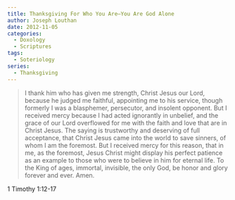 ```yaml
---
title: Thanksgiving For Who You Are—You Are God Alone
author: Joseph Louthan
date: 2012-11-05
categories:
  - Doxology
  - Scriptures
tags:
  - Soteriology
series:
  - Thanksgiving
---
```

>I thank him who has given me strength, Christ Jesus our Lord, because he judged me faithful, appointing me to his service, though formerly I was a blasphemer, persecutor, and insolent opponent. But I received mercy because I had acted ignorantly in unbelief, and the grace of our Lord overflowed for me with the faith and love that are in Christ Jesus. The saying is trustworthy and deserving of full acceptance, that Christ Jesus came into the world to save sinners, of whom I am the foremost. But I received mercy for this reason, that in me, as the foremost, Jesus Christ might display his perfect patience as an example to those who were to believe in him for eternal life. To the King of ages, immortal, invisible, the only God, be honor and glory forever and ever. Amen.

1 Timothy 1:12-17
